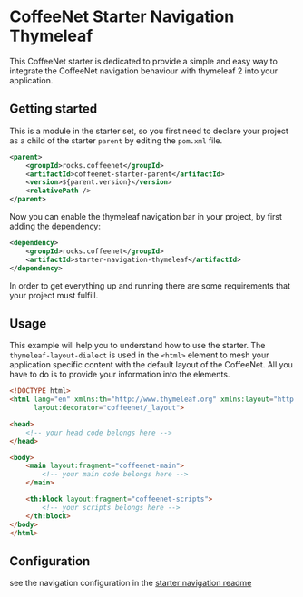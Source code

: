 # CoffeeNet Starter Navigation Thymeleaf

This CoffeeNet starter is dedicated to provide a simple and easy way
to integrate the CoffeeNet navigation behaviour with thymeleaf 2 into your application.

## Getting started

This is a module in the starter set, so you first need to declare your project
as a child of the starter `parent` by editing the `pom.xml` file.

```xml
<parent>
    <groupId>rocks.coffeenet</groupId>
    <artifactId>coffeenet-starter-parent</artifactId>
    <version>${parent.version}</version>
    <relativePath />
</parent>
```

Now you can enable the thymeleaf navigation bar in your project,
by first adding the dependency:

```xml
<dependency>
    <groupId>rocks.coffeenet</groupId>
    <artifactId>starter-navigation-thymeleaf</artifactId>
</dependency>
```

In order to get everything up and running there are some requirements that
your project must fulfill.


## Usage

This example will help you to understand how to use the starter.
The `thymeleaf-layout-dialect` is used in the `<html>` element
to mesh your application specific content with the default layout of the CoffeeNet.
All you have to do is to provide your information into the elements.

```html
<!DOCTYPE html>
<html lang="en" xmlns:th="http://www.thymeleaf.org" xmlns:layout="http://www.ultraq.net.nz/thymeleaf/layout"
      layout:decorator="coffeenet/_layout">

<head>
    <!-- your head code belongs here -->
</head>

<body>
    <main layout:fragment="coffeenet-main">
        <!-- your main code belongs here -->
    </main>

    <th:block layout:fragment="coffeenet-scripts">
        <!-- your scripts belongs here -->
    </th:block>
</body>
</html>
```

## Configuration

see the navigation configuration in the [starter navigation readme](./../coffeenet-starter-navigation/README.md)
